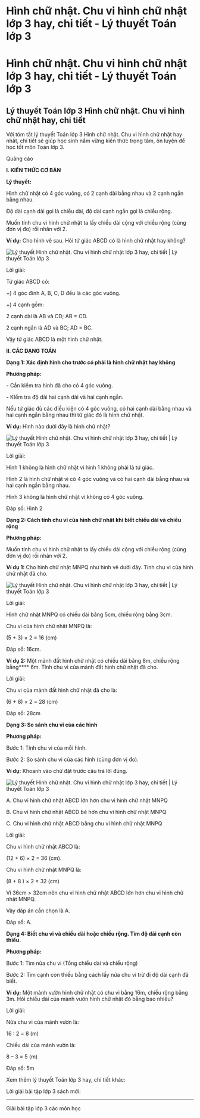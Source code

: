 # Hình chữ nhật. Chu vi hình chữ nhật lớp 3 hay, chi tiết - Lý thuyết Toán lớp 3

# Hình chữ nhật. Chu vi hình chữ nhật lớp 3 hay, chi tiết - Lý thuyết Toán lớp 3

## Lý thuyết Toán lớp 3 Hình chữ nhật. Chu vi hình chữ nhật hay, chi tiết

Với tóm tắt lý thuyết Toán lớp 3 Hình chữ nhật. Chu vi hình chữ nhật hay nhất, chi tiết sẽ giúp học sinh nắm vững kiến thức trọng tâm, ôn luyện để học tốt môn Toán lớp 3.

Quảng cáo

**I. KIẾN THỨC CƠ BẢN**

**Lý thuyết:**

Hình chữ nhật có 4 góc vuông, có 2 cạnh dài bằng nhau và 2 cạnh ngắn bằng nhau.

Độ dài cạnh dài gọi là chiều dài, độ dài cạnh ngắn gọi là chiều rộng.

Muốn tính chu vi hình chữ nhật ta lấy chiều dài cộng với chiều rộng (cùng đơn vị đo) rồi nhân với 2.

**Ví dụ:** Cho hình vẽ sau. Hỏi tứ giác ABCD có là hình chữ nhật hay không? 

![Lý thuyết Hình chữ nhật. Chu vi hình chữ nhật lớp 3 hay, chi tiết | Lý thuyết Toán lớp 3](https://vietjack.com/giai-toan-lop-3/images/ly-thuyet-hinh-chu-nhat-chu-vi-hinh-chu-nhat-91679.png)

Lời giải: 

Tứ giác ABCD có: 

+) 4 góc đỉnh A, B, C, D đều là các góc vuông. 

+) 4 cạnh gồm: 

2 cạnh dài là AB và CD; AB = CD.

2 cạnh ngắn là AD và BC; AD = BC.

Vậy tứ giác ABCD là một hình chữ nhật.

**II. CÁC DẠNG TOÁN**

**Dạng 1: Xác định hình cho trước có phải là hình chữ nhật hay không**

**Phương pháp:**

**-** Cần kiểm tra hình đã cho có 4 góc vuông.

**-** KIểm tra độ dài hai cạnh dài và hai cạnh ngắn. 

Nếu tứ giác đủ các điều kiện có 4 góc vuông, có hai cạnh dài bằng nhau và hai cạnh ngắn bằng nhau thì tứ giác đó là hình chữ nhật.

**Ví dụ:** Hình nào dưới đây là hình chữ nhật?

![Lý thuyết Hình chữ nhật. Chu vi hình chữ nhật lớp 3 hay, chi tiết | Lý thuyết Toán lớp 3](https://vietjack.com/giai-toan-lop-3/images/ly-thuyet-hinh-chu-nhat-chu-vi-hinh-chu-nhat-91680.png)

Lời giải: 

Hình 1 không là hình chữ nhật vì hình 1 không phải là tứ giác.

Hình 2 là hình chữ nhật vì có 4 góc vuông và có hai cạnh dài bằng nhau và hai cạnh ngắn bằng nhau.

Hình 3 không là hình chữ nhật vì không có 4 góc vuông.

Đáp số: Hình 2

**Dạng 2: Cách tính chu vi của hình chữ nhật khi biết chiều dài và chiều rộng**

**Phương pháp:**

Muốn tính chu vi hình chữ nhật ta lấy chiều dài cộng với chiều rộng (cùng đơn vị đo) rồi nhân với 2.

**Ví dụ 1:** Cho hình chữ nhật MNPQ như hình vẽ dưới đây. Tính chu vi của hình chữ nhật đã cho.

![Lý thuyết Hình chữ nhật. Chu vi hình chữ nhật lớp 3 hay, chi tiết | Lý thuyết Toán lớp 3](https://vietjack.com/giai-toan-lop-3/images/ly-thuyet-hinh-chu-nhat-chu-vi-hinh-chu-nhat-91681.png)

Lời giải: 

Hình chữ nhật MNPQ có chiều dài bằng 5cm, chiều rộng bằng 3cm. 

Chu vi của hình chữ nhật MNPQ là: 

(5 + 3) × 2 = 16 (cm)

Đáp số: 16cm.

**Ví dụ 2:** Một mảnh đất hình chữ nhật có chiều dài bằng 8m, chiều rộng bằng**** 6m. Tính chu vi của mảnh đất hình chữ nhật đã cho.

Lời giải: 

Chu vi của mảnh đất hình chữ nhật đã cho là: 

(6 + 8) × 2 = 28 (cm)

Đáp số: 28cm

**Dạng 3: So sánh chu vi của các hình**

**Phương pháp:**

Bước 1: Tính chu vi của mỗi hình. 

Bước 2: So sánh chu vi của các hình (cùng đơn vị đo).

**Ví dụ:** Khoanh vào chữ đặt trước câu trả lời đúng.

![Lý thuyết Hình chữ nhật. Chu vi hình chữ nhật lớp 3 hay, chi tiết | Lý thuyết Toán lớp 3](https://vietjack.com/giai-toan-lop-3/images/ly-thuyet-hinh-chu-nhat-chu-vi-hinh-chu-nhat-91682.png)

A. Chu vi hình chữ nhật ABCD lớn hơn chu vi hình chữ nhật MNPQ

B. Chu vi hình chữ nhật ABCD bé hơn chu vi hình chữ nhật MNPQ

C. Chu vi hình chữ nhật ABCD bằng chu vi hình chữ nhật MNPQ

Lời giải:

Chu vi hình chữ nhật ABCD là: 

(12 + 6) × 2 = 36 (cm).

Chu vi hình chữ nhật MNPQ là: 

(8 + 8 ) × 2 = 32 (cm)

Vì 36cm > 32cm nên chu vi hình chữ nhật ABCD lớn hơn chu vi hình chữ nhật MNPQ.

Vậy đáp án cần chọn là A. 

Đáp số: A.

**Dạng 4: Biết chu vi và chiều dài hoặc chiều rộng. Tìm độ dài cạnh còn thiếu.**

**Phương pháp:**

Bước 1: Tìm nửa chu vi (Tổng chiều dài và chiều rộng)

Bước 2: Tìm cạnh còn thiếu bằng cách lấy nửa chu vi trừ đi độ dài cạnh đã biết.

**Ví dụ:** Một mảnh vườn hình chữ nhật có chu vi bằng 16m, chiều rộng bằng 3m. Hỏi chiều dài của mảnh vườn hình chữ nhật đó bằng bao nhiêu?

Lời giải: 

Nửa chu vi của mảnh vườn là: 

16 : 2 = 8 (m)

Chiều dài của mảnh vườn là: 

8 – 3 = 5 (m)

Đáp số: 5m

Xem thêm lý thuyết Toán lớp 3 hay, chi tiết khác:

Lời giải bài tập lớp 3 sách mới:

* * *

Giải bài tập lớp 3 các môn học
